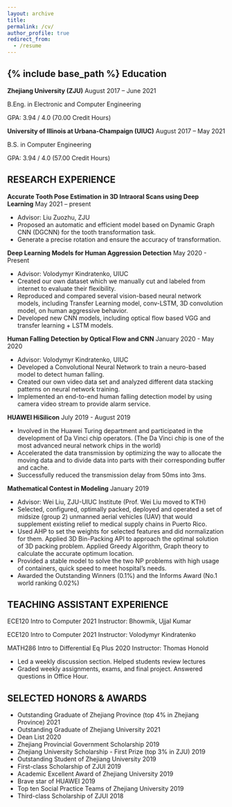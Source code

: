 ```yaml
---
layout: archive
title:
permalink: /cv/
author_profile: true
redirect_from:
  - /resume
---
```


{% include base_path %}
Education
------
**Zhejiang University (ZJU)** August 2017 – June 2021

B.Eng. in Electronic and Computer Engineering

GPA: 3.94 / 4.0 (70.00 Credit Hours)
 
**University of Illinois at Urbana-Champaign (UIUC)**	August 2017 – May 2021

B.S. in Computer Engineering

GPA: 3.94 / 4.0 (57.00 Credit Hours)

RESEARCH EXPERIENCE
------
**Accurate Tooth Pose Estimation in 3D Intraoral Scans using Deep Learning** May 2021 – present

* Advisor: Liu Zuozhu, ZJU
*	Proposed an automatic and efficient model based on Dynamic Graph CNN (DGCNN) for the tooth transformation task.
*	Generate a precise rotation and ensure the accuracy of transformation.

**Deep Learning Models for Human Aggression Detection**	May 2020 - Present

* Advisor: Volodymyr Kindratenko, UIUC
* Created our own dataset which we manually cut and labeled from internet to evaluate their flexibility.
* Reproduced and compared several vision-based neural network models, including Transfer Learning model, conv-LSTM, 3D convolution model, on human aggressive behavior.
* Developed new CNN models, including optical flow based VGG and transfer learning + LSTM models.

**Human Falling Detection by Optical  Flow and CNN** January 2020 - May 2020

* Advisor: Volodymyr Kindratenko, UIUC
* Developed a Convolutional Neural Network to train a neuro-based model to detect human falling.
* Created our own video data set and analyzed different data stacking patterns on neural network training.
* Implemented an end-to-end human falling detection model by using camera video stream to provide alarm service.

**HUAWEI HiSilicon**	July 2019 - August 2019

* Involved in the Huawei Turing department and participated in the development of Da Vinci chip operators. (The Da Vinci chip is one of the most advanced neural network chips in the world)
* Accelerated the data transmission by optimizing the way to allocate the moving data and to divide data into parts with their corresponding buffer and cache.
* Successfully reduced the transmission delay from 50ms into 3ms.


**Mathematical Contest in Modeling**	January 2019 

* Advisor: Wei Liu, ZJU-UIUC Institute (Prof. Wei Liu moved to KTH)
* Selected, configured, optimally packed, deployed and operated a set of midsize (group 2) unmanned aerial vehicles (UAV) that would supplement existing relief to medical supply chains in Puerto Rico.
* Used AHP to set the weights for selected features and did normalization for them. Applied 3D Bin-Packing API to approach the optimal solution of 3D packing problem. Applied Greedy Algorithm, Graph theory to calculate the accurate optimum location.
* Provided a stable model to solve the two NP problems with high usage of containers, quick speed to meet hospital’s needs.
* Awarded the Outstanding Winners (0.1%) and the Informs Award (No.1 world ranking 0.02%)  

TEACHING ASSISTANT EXPERIENCE
------
ECE120 Intro to Computer 2021
Instructor: Bhowmik, Ujjal Kumar

ECE120 Intro to Computer 2021
Instructor: Volodymyr Kindratenko

MATH286 Intro to Differential Eq Plus	2020
Instructor: Thomas Honold

*	Led a weekly discussion section. Helped students review lectures
*	Graded weekly assignments, exams, and final project. Answered questions in Office Hour.

SELECTED HONORS & AWARDS
------
* Outstanding Graduate of Zhejiang Province (top 4% in Zhejiang Province) 2021
* Outstanding Graduate of Zhejiang University 2021
* Dean List 2020
*	Zhejiang Provincial Government Scholarship	2019 
*	Zhejiang University Scholarship - First Prize (top 3% in ZJU)	2019
*	Outstanding Student of Zhejiang University 2019
*	First-class Scholarship of ZJUI	2019
*	Academic Excellent Award of Zhejiang University	2019
*	Brave star of HUAWEI 2019
*	Top ten Social Practice Teams of Zhejiang University 2019
* Third-class Scholarship of ZJUI	2018

